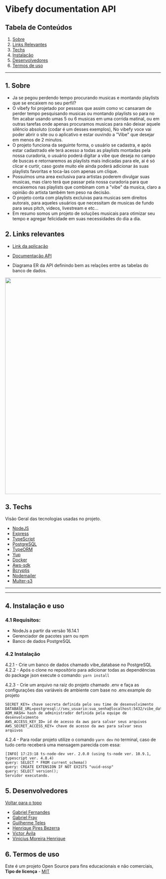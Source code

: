 
# Vibefy documentation API

## Tabela de Conteúdos

1. [Sobre](#sobre)
2. [Links Relevantes](#links)
3. [Techs](#techs)
4. [Instalação](#install)
5. [Desenvolvedores](#devs)
6. [Termos de uso](#terms)


---

<a name="sobre"></a>

## 1. Sobre

- Ja se pegou perdendo tempo procurando musicas e montando playlists que se encaixem no seu perfil?
- O vibefy foi projetado por pessoas que assim como vc cansaram de perder tempo pesquisando musicas ou montando playlists so para no fim acabar usando umas 5 ou 6 musicas em uma corrida matinal, ou em outras tarefas onde apenas procuramos musicas para não deixar aquele silêncio absoluto (codar é um desses exemplos), No vibefy voce vai poder abrir o site ou o aplicativo e estar ouvindo a "Vibe" que desejar em menos de 2 minutos.
- O projeto funciona da seguinte forma, o usuário se cadastra, e após estar cadastrado ele terá acesso a todas as playlists montadas pela nossa curadoria, o usuário poderá digitar a vibe que deseja no campo de buscas e retornaremos as playlists mais indicadas para ele, ai é só clicar e curtir, caso goste muito ele ainda poderá adicionar às suas playlists favoritas e toca-las com apenas um clique.
- Possuímos uma area exclusiva para artistas poderem divulgar suas musicas, mas claro terá que passar pela nossa curadoria para que encaixemos nas playlists que combinam com a "vibe" da musica, claro a opinião do artista também tem peso na decisão.
- O projeto conta com playlists excluivas para musicas sem direitos autorais, para aqueles usuários que necessitam de musicas de fundo para seus pitch, videos, livestream e etc...
- Em resumo somos um projeto de soluções musicais para otimizar seu tempo e agregar felicidade em suas necessidades do dia a dia.

<a name="links"></a>

## 2. Links relevantes

- <a name="deploy-da-aplicação" href ="https://vibefyproject.herokuapp.com/" target="_blank">Link da aplicação</a>

- <a name="documentação-api" href="https://vibefyproject.herokuapp.com/api-docs" target="_blank">Documentação API</a>

- Diagrama ER da API definindo bem as relações entre as tabelas do banco de dados.

<img height="700" align="center" src="https://imgur.com/Z7Zolmy"></img>

<a align="left" name="techs"></a>

## 3. Techs

Visão Geral das tecnologias usadas no projeto.

- [NodeJS](https://nodejs.org/en/)
- [Express](https://expressjs.com/pt-br/)
- [TypeScript](https://www.typescriptlang.org/)
- [PostgreSQL](https://www.postgresql.org/)
- [TypeORM](https://typeorm.io/)
- [Yup](https://www.npmjs.com/package/yup)
- [Docker](https://docs.docker.com)
- [Aws-sdk](https://docs.aws.amazon.com/AWSJavaScriptSDK/latest/AWS/S3.html)
- [Bcryptjs](https://www.npmjs.com/package/bcryptjs)
- [Nodemailer](https://nodemailer.com/about/)
- [Multer-s3](https://www.npmjs.com/package/multer-s3)

---
<a align="left" name="techs"></a>

---
<a name="install"></a>

## 4. Instalação e uso

### 4.1 Requisitos:
- NodeJs a partir da versão 16.14.1
- Gerenciador de pacotes yarn ou npm
- Banco de dados PostgreSQL

### 4.2 Instalação
4.2.1 - Crie um banco de dados chamado vibe_database no PostgreSQL
4.2.2 - Após o clone no repositório para adicionar todas as dependências do package json execute o comando: 
`yarn install` 

4.2.3 - Crie um arquivo na raiz do projeto chamado .env e faça as configurações das variáveis de ambiente com base no .env.example do projeto
```
SECRET_KEY= chave secreta definida pelo seu time de desenvolvimento
DATABASE_URL=postgresql://seu_usuario:sua_senha@localhost:5432/vibe_database
ADM_HASH= hash de administrador definida pela equipe de desenvolvimento
AWS_ACCESS_KEY_ID= id de acesso da aws para salvar seus arquivos
AWS_SECRET_ACCESS_KEY= chave de acesso da aws para salvar seus arquivos
```
4.2.4 - Para rodar projeto utilize o comando `yarn dev` no terminal, caso de tudo certo receberá uma mensagem parecida com essa:

```
[INFO] 17:23:18 ts-node-dev ver. 2.0.0 (using ts-node ver. 10.9.1, typescript ver. 4.8.4)
query: SELECT * FROM current_schema()
query: CREATE EXTENSION IF NOT EXISTS "uuid-ossp"
query: SELECT version();
Servidor executando.
```

<a name="devs"></a>

## 5. Desenvolvedores


[ Voltar para o topo ](#tabela-de-conteúdos)

- <a name="Gabriel-Fernandes" href="https://www.linkedin.com/in/gabriel-lima-fernandes/" target="_blank">Gabriel Fernandes</a>
- <a name="Gabriel-fray" href="https://www.linkedin.com/in/gabrielfray/" target="_blank">Gabriel Fray</a>
- <a name="Guilherme-teles" href="https://www.linkedin.com/in/guilherme-teles-103853235/" target="_blank">Guilherme Teles</a>
- <a name="Henrique-pires-Bezerra" href="https://www.linkedin.com/in/henrique-pires-bezerra/" target="_blank">Henrique Pires Bezerra</a>
- <a name="Victor-Ávila" href="https://www.linkedin.com/in/victor-avila-br/" target="_blank">Victor Ávila</a>
- <a name="Vinicius-Moreira-Henrique" href="https://www.linkedin.com/in/vinicius-moreira-henrique/" target="_blank">Vinicius Moreira Henrique</a>

<a name="terms"></a>

## 6. Termos de uso

Este é um projeto Open Source para fins educacionais e não comerciais, **Tipo de licença** - <a name="mit" href="https://opensource.org/licenses/MIT" target="_blank">MIT</a>
